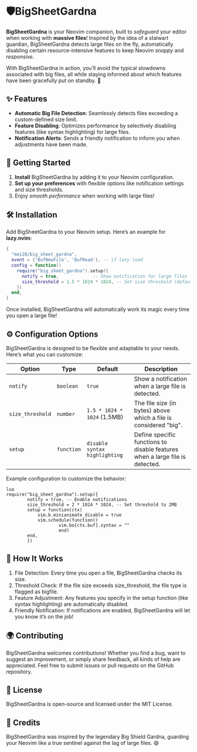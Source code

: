 # 🛡️BigSheetGardna 

**BigSheetGardna** is your Neovim companion, built to *safeguard* your editor when working with **massive files**! Inspired by the idea of a stalwart guardian, BigSheetGardna detects large files on the fly, automatically disabling certain resource-intensive features to keep Neovim *snappy* and *responsive*. 

With BigSheetGardna in action, you’ll avoid the typical slowdowns associated with big files, all while staying informed about which features have been gracefully put on standby. 🚀

## ✨ Features

- **Automatic Big File Detection**: Seamlessly detects files exceeding a custom-defined size limit.
- **Feature Disabling**: Optimizes performance by selectively disabling features (like syntax highlighting) for large files.
- **Notification Alerts**: Sends a friendly notification to inform you when adjustments have been made.

## 🚀 Getting Started

1. **Install** BigSheetGardna by adding it to your Neovim configuration.
2. **Set up your preferences** with flexible options like notification settings and size thresholds.
3. Enjoy *smooth performance* when working with large files!

## 🛠️ Installation

Add BigSheetGardna to your Neovim setup. Here’s an example for **lazy.nvim**:

```lua
{
  "mei28/big_sheet_gardna",
  event = {'BufNewFile', 'BufRead'}, -- if lazy load
  config = function()
    require("big_sheet_gardna").setup({
      notify = true,             -- Show notification for large files
      size_threshold = 1.5 * 1024 * 1024, -- Set size threshold (default: 1.5MB)
    })
  end,
}
```
Once installed, BigSheetGardna will automatically work its magic every time you open a large file!

## ⚙️ Configuration Options
BigSheetGardna is designed to be flexible and adaptable to your needs. Here’s what you can customize:

| Option          | Type      | Default                   | Description                                                    |
|-----------------|-----------|---------------------------|----------------------------------------------------------------|
| `notify`        | `boolean` | `true`                    | Show a notification when a large file is detected.             |
| `size_threshold`| `number`  | `1.5 * 1024 * 1024` (1.5MB)| The file size (in bytes) above which a file is considered "big". |
| `setup`         | `function`| `disable syntax highlighting` | Define specific functions to disable features when a large file is detected. |

Example configuration to customize the behavior:

```
lua
require("big_sheet_gardna").setup({
        notify = true, -- Enable notifications
        size_threshold = 2 * 1024 * 1024, -- Set threshold to 2MB
        setup = function(ctx)
            vim.b.minianimate_disable = true
            vim.schedule(function()
                    vim.bo[ctx.buf].syntax = ""
                    end)
        end,
        })
```

## 🌈 How It Works
1. File Detection: Every time you open a file, BigSheetGardna checks its size.
1. Threshold Check: If the file size exceeds size_threshold, the file type is flagged as bigfile.
1. Feature Adjustment: Any features you specify in the setup function (like syntax highlighting) are automatically disabled.
1. Friendly Notification: If notifications are enabled, BigSheetGardna will let you know it’s on the job!

## 🌍 Contributing
BigSheetGardna welcomes contributions! Whether you find a bug, want to suggest an improvement, or simply share feedback, all kinds of help are appreciated. Feel free to submit issues or pull requests on the GitHub repository.

## 📜 License
BigSheetGardna is open-source and licensed under the MIT License.

## 🎩 Credits
BigSheetGardna was inspired by the legendary Big Shield Gardna, guarding your Neovim like a true sentinel against the lag of large files. 😄
